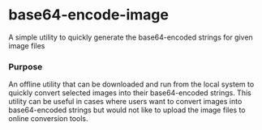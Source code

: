 # base64-encode-image

A simple utility to quickly generate the base64-encoded strings for given image files

### Purpose

An offline utility that can be downloaded and run from the local system to quickly convert selected images into their base64-encoded strings. This utility can be useful in cases where users want to convert images into base64-encoded strings but would not like to upload the image files to online conversion tools.
